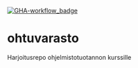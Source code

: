 [![GHA-workflow_badge](https://github.com/aatls/ohtuvarasto/workflows/CI/badge.svg)](https://github.com/aatls/ohtuvarasto/actions)

# ohtuvarasto
Harjoitusrepo ohjelmistotuotannon kurssille
